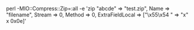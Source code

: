 

perl -MIO::Compress::Zip=:all -e 'zip \"abcde"  => "test.zip", Name => "filename", Stream => 0, Method => 0, ExtraFieldLocal => ["\x55\x54
" => "x" x 0x0e]'
